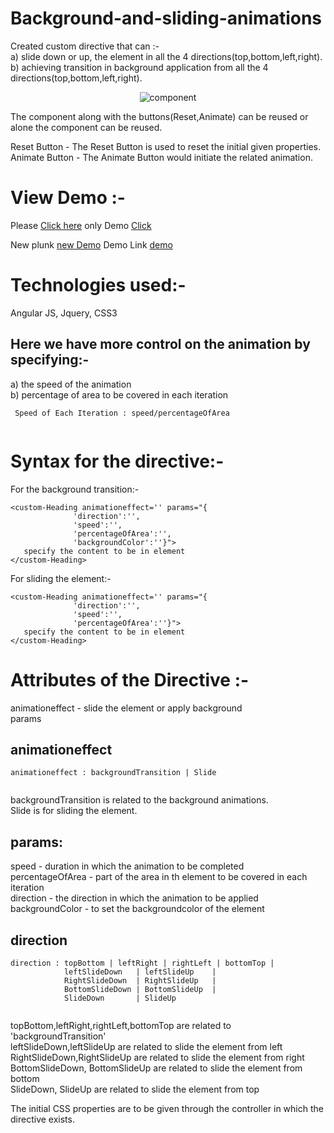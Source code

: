 # Background-and-sliding-animations

Created custom directive that can :-<br/>
a) slide down or up, the element in all the 4 directions(top,bottom,left,right).<br/>
b) achieving transition in background application from all the 4 directions(top,bottom,left,right).<br/>

<p align="center">
    <img  alt="component" src="img/img.png"/>
</p>


The component along with the buttons(Reset,Animate) can be reused or alone the component can be reused.

Reset Button   - The Reset Button is used to reset the initial given properties.<br/>
Animate Button - The Animate Button would initiate the related animation.

# View Demo :-
Please [Click here](https://plnkr.co/edit/olWqhcm3Au52CqZpSR50)
only Demo [Click](https://run.plnkr.co/preview/cjwntlz35000d3a605cn7wkaq/)

New plunk [new Demo](https://next.plnkr.co/edit/i85bVe5Nl5XLm9Ms)
Demo Link [demo](https://run.plnkr.co/preview/cjwntod23000d3a6dmt989paf/)

# Technologies used:- 
Angular JS, Jquery, CSS3


 
## Here we have more control on the animation by specifying:-
a) the speed of the animation<br/>
b) percentage of area to be covered in each iteration<br/>


``````````````````````
 Speed of Each Iteration : speed/percentageOfArea
 
````````````````````````````````


# Syntax for the directive:-

For the background transition:-
```
<custom-Heading animationeffect='' params="{
              'direction':'',
              'speed':'',
              'percentageOfArea':'',
              'backgroundColor':''}">
   specify the content to be in element
</custom-Heading>
```

For sliding the element:-
```
<custom-Heading animationeffect='' params="{
              'direction':'',
              'speed':'',
              'percentageOfArea':''}">
   specify the content to be in element
</custom-Heading>
```


# Attributes of the  Directive :- 
animationeffect - slide the element or apply background <br/>
params <br/>

## animationeffect
```````
animationeffect : backgroundTransition | Slide
                   

```````
backgroundTransition is related to the background animations.<br/>
Slide is for sliding the element.<br/>


## params:
speed - duration in which the animation to be completed <br/>
percentageOfArea - part of the area in th element to be covered in each iteration <br/>
direction - the direction in which the animation to be applied <br/>
backgroundColor - to set the backgroundcolor of the element <br/>



## direction

```
direction : topBottom | leftRight | rightLeft | bottomTop | 
            leftSlideDown   | leftSlideUp    | 
            RightSlideDown  | RightSlideUp   | 
            BottomSlideDown | BottomSlideUp  |
            SlideDown       | SlideUp
            
```

topBottom,leftRight,rightLeft,bottomTop are related to 'backgroundTransition'<br/>
leftSlideDown,leftSlideUp are related to slide the element from left<br/>
RightSlideDown,RightSlideUp are related to slide the element from right<br/>
BottomSlideDown, BottomSlideUp are related to  slide the element from bottom<br/>
SlideDown, SlideUp are related to slide the element from top<br/>


The initial CSS properties are to be given through the controller in which the directive exists.


 
 



